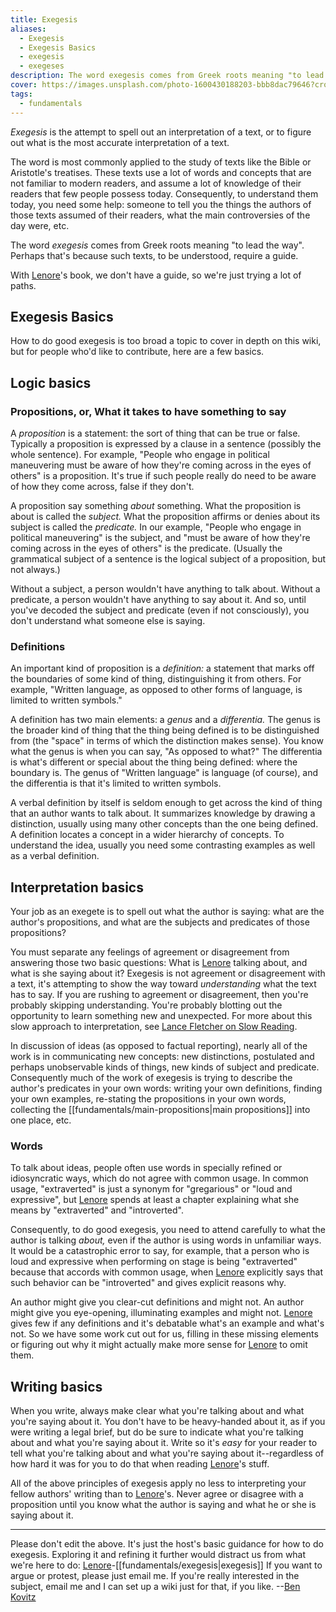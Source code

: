 ```yaml
---
title: Exegesis
aliases:
  - Exegesis
  - Exegesis Basics
  - exegesis
  - exegeses
description: The word exegesis comes from Greek roots meaning "to lead the way". With Lenore's book, we don't have a guide, so we're just trying a lot of paths.
cover: https://images.unsplash.com/photo-1600430188203-bbb8dac79646?crop=entropy&cs=srgb&fm=jpg&ixid=M3wxOTcwMjR8MHwxfHNlYXJjaHw5fHx0YXJvdHxlbnwwfHx8fDE3NDIzNDc4NjR8MA&ixlib=rb-4.0.3&q=85
tags:
  - fundamentals
---
```


_Exegesis_ is the attempt to spell out an interpretation of a text, or to figure out what is the most accurate interpretation of a text.

The word is most commonly applied to the study of texts like the Bible or Aristotle's treatises. These texts use a lot of words and concepts that are not familiar to modern readers, and assume a lot of knowledge of their readers that few people possess today. Consequently, to understand them today, you need some help: someone to tell you the things the authors of those texts assumed of their readers, what the main controversies of the day were, etc.

The word _exegesis_ comes from Greek roots meaning "to lead the way". Perhaps that's because such texts, to be understood, require a guide.

With [Lenore](/wiki/people-and-systems/lenore-thomson)'s book, we don't have a guide, so we're just trying a lot of paths.

## Exegesis Basics

How to do good exegesis is too broad a topic to cover in depth on this wiki, but for people who'd like to contribute, here are a few basics.

## Logic basics

### Propositions, or, What it takes to have something to say

A _proposition_ is a statement: the sort of thing that can be true or false. Typically a proposition is expressed by a clause in a sentence (possibly the whole sentence). For example, "People who engage in political maneuvering must be aware of how they're coming across in the eyes of others" is a proposition. It's true if such people really do need to be aware of how they come across, false if they don't.

A proposition say something _about_ something. What the proposition is about is called the _subject._ What the proposition affirms or denies about its subject is called the _predicate._ In our example, "People who engage in political maneuvering" is the subject, and "must be aware of how they're coming across in the eyes of others" is the predicate. (Usually the grammatical subject of a sentence is the logical subject of a proposition, but not always.)

Without a subject, a person wouldn't have anything to talk about. Without a predicate, a person wouldn't have anything to say about it. And so, until you've decoded the subject and predicate (even if not consciously), you don't understand what someone else is saying.

### Definitions

An important kind of proposition is a _definition:_ a statement that marks off the boundaries of some kind of thing, distinguishing it from others. For example, "Written language, as opposed to other forms of language, is limited to written symbols."

A definition has two main elements: a _genus_ and a _differentia._ The genus is the broader kind of thing that the thing being defined is to be distinguished from (the "space" in terms of which the distinction makes sense). You know what the genus is when you can say, "As opposed to what?" The differentia is what's different or special about the thing being defined: where the boundary is. The genus of "Written language" is language (of course), and the differentia is that it's limited to written symbols.

A verbal definition by itself is seldom enough to get across the kind of thing that an author wants to talk about. It summarizes knowledge by drawing a distinction, usually using many other concepts than the one being defined. A definition locates a concept in a wider hierarchy of concepts. To understand the idea, usually you need some contrasting examples as well as a verbal definition.

## Interpretation basics

Your job as an exegete is to spell out what the author is saying: what are the author's propositions, and what are the subjects and predicates of those propositions?

You must separate any feelings of agreement or disagreement from answering those two basic questions: What is [Lenore](/wiki/people-and-systems/lenore-thomson) talking about, and what is she saying about it? Exegesis is not agreement or disagreement with a text, it's attempting to show the way toward _understanding_ what the text has to say. If you are rushing to agreement or disagreement, then you're probably skipping understanding. You're probably blotting out the opportunity to learn something new and unexpected. For more about this slow approach to interpretation, see [Lance Fletcher on Slow Reading](https://www.chrisjohnsphd.net/uploads/5/0/2/0/50201359/slow_reading_long.pdf).

In discussion of ideas (as opposed to factual reporting), nearly all of the work is in communicating new concepts: new distinctions, postulated and perhaps unobservable kinds of things, new kinds of subject and predicate. Consequently much of the work of exegesis is trying to describe the author's predicates in your own words: writing your own definitions, finding your own examples, re-stating the propositions in your own words, collecting the [[fundamentals/main-propositions|main propositions]] into one place, etc.

### Words

To talk about ideas, people often use words in specially refined or idiosyncratic ways, which do not agree with common usage. In common usage, "extraverted" is just a synonym for "gregarious" or "loud and expressive", but [Lenore](/wiki/people-and-systems/lenore-thomson) spends at least a chapter explaining what she means by "extraverted" and "introverted".

Consequently, to do good exegesis, you need to attend carefully to what the author is talking _about,_ even if the author is using words in unfamiliar ways. It would be a catastrophic error to say, for example, that a person who is loud and expressive when performing on stage is being "extraverted" because that accords with common usage, when [Lenore](/wiki/people-and-systems/lenore-thomson) explicitly says that such behavior can be "introverted" and gives explicit reasons why.

An author might give you clear-cut definitions and might not. An author might give you eye-opening, illuminating examples and might not. [Lenore](/wiki/people-and-systems/lenore-thomson) gives few if any definitions and it's debatable what's an example and what's not. So we have some work cut out for us, filling in these missing elements or figuring out why it might actually make more sense for [Lenore](/wiki/people-and-systems/lenore-thomson) to omit them.

## Writing basics

When you write, always make clear what you're talking about and what you're saying about it. You don't have to be heavy-handed about it, as if you were writing a legal brief, but do be sure to indicate what you're talking about and what you're saying about it. Write so it's _easy_ for your reader to tell what you're talking about and what you're saying about it--regardless of how hard it was for you to do that when reading [Lenore](/wiki/people-and-systems/lenore-thomson)'s stuff.

All of the above principles of exegesis apply no less to interpreting your fellow authors' writing than to [Lenore](/wiki/people-and-systems/lenore-thomson)'s. Never agree or disagree with a proposition until you know what the author is saying and what he or she is saying about it.

---

Please don't edit the above. It's just the host's basic guidance for how to do exegesis. Exploring it and refining it further would distract us from what we're here to do: [Lenore](/wiki/people-and-systems/lenore-thomson)-[[fundamentals/exegesis|exegesis]] If you want to argue or protest, please just email me. If you're really interested in the subject, email me and I can set up a wiki just for that, if you like. --[Ben Kovitz](https://web.archive.org/web/20070815124911/http://greenlightwiki.com/lenore-exegesis/Ben_Kovitz)
